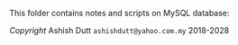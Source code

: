 This folder contains notes and scripts on MySQL database:





*Copyright* 
Ashish Dutt `ashishdutt@yahoo.com.my` 2018-2028